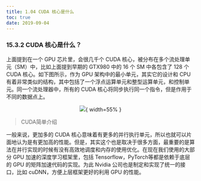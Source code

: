 ```yaml
---
title: 1.04 CUDA 核心是什么
toc: true
date: 2019-09-04
---
```


### 15.3.2 CUDA 核心是什么？

上面提到在一个 GPU 芯片里，会很几千个 CUDA 核心，被分布在多个流处理单元（SM）中，比如上面提到早期的 GTX980 中的 16 个 SM 中各包含了 128 个 CUDA 核心。如下图所示，作为 GPU 架构中的最小单元，其实它的设计和 CPU 有着非常类似的结构，其中包括了一个浮点运算单元和整型运算单元，和控制单元。同一个流处理器中，所有的 CUDA 核心将同步执行同一个指令，但是作用于不同的数据点上。

<center>

![](http://images.iterate.site/blog/image/20190722/5v4B86JFuSbV.jpg?imageslim){ width=55% }

</center>

> CUDA简单介绍

一般来说，更加多的 CUDA 核心意味着有更多的并行执行单元，所以也就可以片面地认为是有更加高的性能。但是，其实这个也是取决于很多方面，最重要的是算法在并行实现的时候有没有高效地调度和内存的使用优化。在现在我们使用的大部分 GPU 加速的深度学习框架里，包括 Tensorflow，PyTorch等都是依赖于底层的 GPU 的矩阵加速代码的实现。为此 Nvidia 公司也是制定和实现了统一的接口，比如 cuDNN，方便上层框架更好的利用 GPU 的性能。
